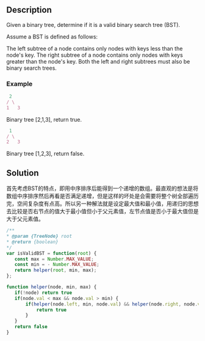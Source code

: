 ## Description

Given a binary tree, determine if it is a valid binary search tree (BST).

Assume a BST is defined as follows:

The left subtree of a node contains only nodes with keys less than the node's key.
The right subtree of a node contains only nodes with keys greater than the node's key.
Both the left and right subtrees must also be binary search trees.

### Example

```js
 2
/ \
1   3
```

Binary tree [2,1,3], return true.

```js
 1
/ \
2   3
```

Binary tree [1,2,3], return false.


## Solution
首先考虑BST的特点，即用中序排序后能得到一个递增的数组。最直观的想法是将数组中序排序然后再看是否满足递增，但是这样的坏处是会需要将整个树全部遍历完，空间复杂度有点高。所以另一种解法就是设定最大值和最小值，用递归的思想去比较是否右节点的值大于最小值但小于父元素值，左节点值是否小于最大值但是大于父元素值。

```js
/**
* @param {TreeNode} root
* @return {boolean}
*/
var isValidBST = function(root) {
   const max = Number.MAX_VALUE;
   const min = - Number.MAX_VALUE;
   return helper(root, min, max);
};

function helper(node, min, max) {
   if(!node) return true
   if(node.val < max && node.val > min) {
       if(helper(node.left, min, node.val) && helper(node.right, node.val, max)) {
           return true
       }
   }
   return false
}
```
